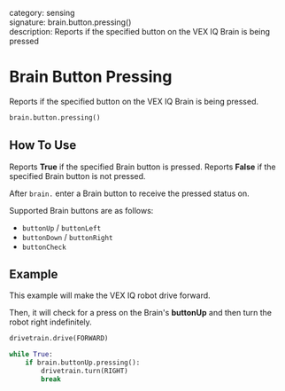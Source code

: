 category: sensing  
signature: brain.button.pressing()  
description: Reports if the specified button on the VEX IQ Brain is being pressed  

# Brain Button Pressing

Reports if the specified button on the VEX IQ Brain is being pressed.

```python
brain.button.pressing()
```

## How To Use

Reports **True** if the specified Brain button is pressed. Reports **False** if the specified Brain button is not pressed.

After `brain.` enter a Brain button to receive the pressed status on.

Supported Brain buttons are as follows:

- `buttonUp` / `buttonLeft`
- `buttonDown` / `buttonRight`
- `buttonCheck`

## Example

This example will make the VEX IQ robot drive forward.

Then, it will check for a press on the Brain's **buttonUp** and then turn the robot right indefinitely.

```python
drivetrain.drive(FORWARD)

while True:
    if brain.buttonUp.pressing():
        drivetrain.turn(RIGHT)
        break
```

<advanced>
</advanced>